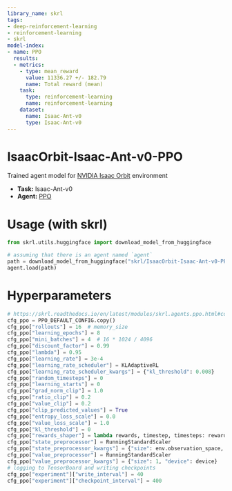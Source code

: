 ```yaml
---
library_name: skrl
tags:
- deep-reinforcement-learning
- reinforcement-learning
- skrl
model-index:
- name: PPO
  results:
  - metrics:
    - type: mean_reward
      value: 11336.27 +/- 182.79
      name: Total reward (mean)
    task:
      type: reinforcement-learning
      name: reinforcement-learning
    dataset:
      name: Isaac-Ant-v0
      type: Isaac-Ant-v0
---
```


# IsaacOrbit-Isaac-Ant-v0-PPO

Trained agent model for [NVIDIA Isaac Orbit](https://github.com/NVIDIA-Omniverse/Orbit) environment

- **Task:** Isaac-Ant-v0
- **Agent:** [PPO](https://skrl.readthedocs.io/en/latest/modules/skrl.agents.ppo.html)

# Usage (with skrl) 

```python
from skrl.utils.huggingface import download_model_from_huggingface

# assuming that there is an agent named `agent`
path = download_model_from_huggingface("skrl/IsaacOrbit-Isaac-Ant-v0-PPO")
agent.load(path)
```

# Hyperparameters

```python
# https://skrl.readthedocs.io/en/latest/modules/skrl.agents.ppo.html#configuration-and-hyperparameters
cfg_ppo = PPO_DEFAULT_CONFIG.copy()
cfg_ppo["rollouts"] = 16  # memory_size
cfg_ppo["learning_epochs"] = 8
cfg_ppo["mini_batches"] = 4  # 16 * 1024 / 4096
cfg_ppo["discount_factor"] = 0.99
cfg_ppo["lambda"] = 0.95
cfg_ppo["learning_rate"] = 3e-4
cfg_ppo["learning_rate_scheduler"] = KLAdaptiveRL
cfg_ppo["learning_rate_scheduler_kwargs"] = {"kl_threshold": 0.008}
cfg_ppo["random_timesteps"] = 0
cfg_ppo["learning_starts"] = 0
cfg_ppo["grad_norm_clip"] = 1.0
cfg_ppo["ratio_clip"] = 0.2
cfg_ppo["value_clip"] = 0.2
cfg_ppo["clip_predicted_values"] = True
cfg_ppo["entropy_loss_scale"] = 0.0
cfg_ppo["value_loss_scale"] = 1.0
cfg_ppo["kl_threshold"] = 0
cfg_ppo["rewards_shaper"] = lambda rewards, timestep, timesteps: rewards * 0.01
cfg_ppo["state_preprocessor"] = RunningStandardScaler
cfg_ppo["state_preprocessor_kwargs"] = {"size": env.observation_space, "device": device}
cfg_ppo["value_preprocessor"] = RunningStandardScaler
cfg_ppo["value_preprocessor_kwargs"] = {"size": 1, "device": device}
# logging to TensorBoard and writing checkpoints
cfg_ppo["experiment"]["write_interval"] = 40
cfg_ppo["experiment"]["checkpoint_interval"] = 400
```
